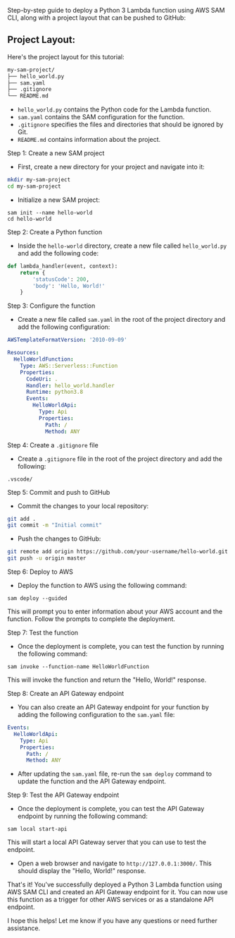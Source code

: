 Step-by-step guide to deploy a Python 3 Lambda function using AWS SAM CLI, along with a project layout that can be pushed to GitHub:


Project Layout:
----------------

Here's the project layout for this tutorial:
```markdown
my-sam-project/
├── hello_world.py
├── sam.yaml
├── .gitignore
└── README.md
```
* `hello_world.py` contains the Python code for the Lambda function.
* `sam.yaml` contains the SAM configuration for the function.
* `.gitignore` specifies the files and directories that should be ignored by Git.
* `README.md` contains information about the project.

Step 1: Create a new SAM project

* First, create a new directory for your project and navigate into it:
```bash
mkdir my-sam-project
cd my-sam-project
```
* Initialize a new SAM project:
```
sam init --name hello-world
cd hello-world
```
Step 2: Create a Python function

* Inside the `hello-world` directory, create a new file called `hello_world.py` and add the following code:
```python
def lambda_handler(event, context):
    return {
        'statusCode': 200,
        'body': 'Hello, World!'
    }
```
Step 3: Configure the function

* Create a new file called `sam.yaml` in the root of the project directory and add the following configuration:
```yaml
AWSTemplateFormatVersion: '2010-09-09'

Resources:
  HelloWorldFunction:
    Type: AWS::Serverless::Function
    Properties:
      CodeUri: .
      Handler: hello_world.handler
      Runtime: python3.8
      Events:
        HelloWorldApi:
          Type: Api
          Properties:
            Path: /
            Method: ANY
```
Step 4: Create a `.gitignore` file

* Create a `.gitignore` file in the root of the project directory and add the following:
```
.vscode/
```
Step 5: Commit and push to GitHub

* Commit the changes to your local repository:
```bash
git add .
git commit -m "Initial commit"
```
* Push the changes to GitHub:
```bash
git remote add origin https://github.com/your-username/hello-world.git
git push -u origin master
```
Step 6: Deploy to AWS

* Deploy the function to AWS using the following command:
```
sam deploy --guided
```
This will prompt you to enter information about your AWS account and the function. Follow the prompts to complete the deployment.

Step 7: Test the function

* Once the deployment is complete, you can test the function by running the following command:
```
sam invoke --function-name HelloWorldFunction
```
This will invoke the function and return the "Hello, World!" response.

Step 8: Create an API Gateway endpoint

* You can also create an API Gateway endpoint for your function by adding the following configuration to the `sam.yaml` file:
```yaml
Events:
  HelloWorldApi:
    Type: Api
    Properties:
      Path: /
      Method: ANY
```
* After updating the `sam.yaml` file, re-run the `sam deploy` command to update the function and the API Gateway endpoint.

Step 9: Test the API Gateway endpoint

* Once the deployment is complete, you can test the API Gateway endpoint by running the following command:
```
sam local start-api
```
This will start a local API Gateway server that you can use to test the endpoint.

* Open a web browser and navigate to `http://127.0.0.1:3000/`. This should display the "Hello, World!" response.

That's it! You've successfully deployed a Python 3 Lambda function using AWS SAM CLI and created an API Gateway endpoint for it. You can now use this function as a trigger for other AWS services or as a standalone API endpoint.

I hope this helps! Let me know if you have any questions or need further assistance.

